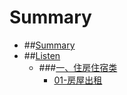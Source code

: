 # Summary

* ##[Summary](README.md)
* ##[Listen](Listen/README.md)
  * ###[一、住房住宿类](Listen/Chapter-01/README.md)
    * [01-房屋出租](Listen/Chapter-01/01-房屋出租.md)